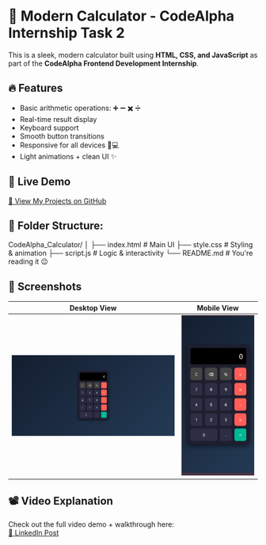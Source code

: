 # 🧮 Modern Calculator - CodeAlpha Internship Task 2

This is a sleek, modern calculator built using **HTML, CSS, and JavaScript** as part of the **CodeAlpha Frontend Development Internship**.

## 🔥 Features
- Basic arithmetic operations: ➕ ➖ ✖️ ➗
- Real-time result display
- Keyboard support
- Smooth button transitions
- Responsive for all devices 📱💻
- Light animations + clean UI ✨

## 🚀 Live Demo
[🔗 View My Projects on GitHub](https://github.com/ShahnawazAhmed26?tab=repositories)

## 📁 Folder Structure:

CodeAlpha_Calculator/
│
├── index.html # Main UI
├── style.css # Styling & animation
├── script.js # Logic & interactivity
└── README.md # You're reading it 😉


## 📸 Screenshots
| Desktop View | Mobile View |
|--------------|-------------|
| ![desktop](desktop.png) | ![mobile](mobile.png) |

## 📽️ Video Explanation
Check out the full video demo + walkthrough here:  
[🔗 LinkedIn Post](https://www.linkedin.com/in/your-profile)


